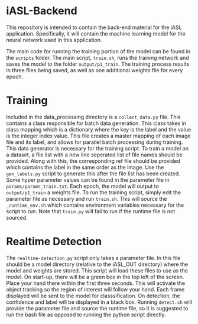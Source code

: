 # iASL-Backend

This repository is intended to contain the back-end material for the iASL application. Specifically, it will contain the machine learning model for the neural network used in this application.

The main code for running the training portion of the model can be found in the `scripts` folder. The main script, `train.sh`, runs the training network and saves the model to the folder `output/p1_train`. The training process results in three files being saved, as well as one additional weights file for every epoch.

# Training

Included in the data_processing directory is a `collect_data.py` file. This contains a class responsible for batch data generation. This class takes in class mapping which is a dictionary where the key is the label and the value is the integer index value. This file creates a master mapping of each image file and its label, and allows for parallel batch processing during training. This data generator is necessary for the training script. To train a model on a dataset, a file list with a new line seperated list of file names should be provided. Along with this, the corresponding ref file should be provided which contains the label in the same order as the image. Use the `gen_labels.py` script to generate this after the file list has been created. Some hyper parameter values can be found in the parameter file in `params/params_train.txt`. Each epoch, the model will output to `output/p1_train` a weights file. To run the training script, simply edit the parameter file as necessary and run `train.sh`. This will source the `_runtime_env.sh` which contains environment variables necessary for the script to run. Note that `train.py` will fail to run if the runtime file is not sourced.

# Realtime Detection

The `realtime-detection.py` script only takes a parameter file. In this file should be a model directory (relative to the iASL_OUT directory) where the model and weights are stored. This script will load these files to use as the model. On start-up, there will be a green box in the top left of the screen. Place your hand there within the first three seconds. This will activate the object tracking so the region of interest will follow your hand. Each frame displayed will be sent to the model for classsification. On detection, the confidence and label will be displayed in a black box. Running `detect.sh` will provide the parameter file and source the runtime file, so it is suggested to run the bash file as opposed to running the python script directly.
